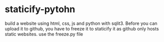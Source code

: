 # staticify-pytohn
build a website using html, css, js and python with sqlit3. 
Before you can upload it to github, you have to freeze it to staticify it as github only hosts static websites.
use the freeze.py file
